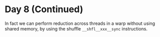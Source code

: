 # Day 8 (Continued)
In fact we can perform reduction across threads in a warp without using shared memory, by using the shuffle `__shfl__xxx__sync` instructions. 